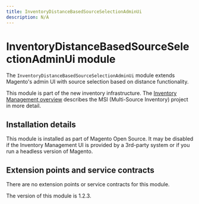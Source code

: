 ```yaml
---
title: InventoryDistanceBasedSourceSelectionAdminUi
description: N/A
---
```


# InventoryDistanceBasedSourceSelectionAdminUi module

The `InventoryDistanceBasedSourceSelectionAdminUi` module extends Magento's admin UI with source selection based on distance functionality.

This module is part of the new inventory infrastructure. The
[Inventory Management overview](https://developer.adobe.com/commerce/webapi/rest/inventory/index.html)
describes the MSI (Multi-Source Inventory) project in more detail.

## Installation details

This module is installed as part of Magento Open Source. It may be disabled if the Inventory Management UI
is provided by a 3rd-party system or if you run a headless version of Magento.

## Extension points and service contracts

There are no extension points or service contracts for this module.

<InlineAlert slots="text" />
The version of this module is 1.2.3.
